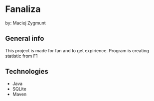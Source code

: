 # Fanaliza
by: Maciej Zygmunt
## General info
This project is made for fan and to get expirience.
Program is creating statistic from F1
## Technologies
* Java
* SQLite
* Maven
